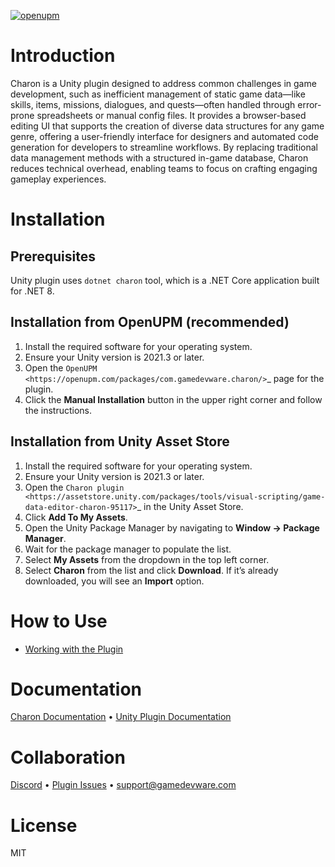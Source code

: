 [![openupm](https://img.shields.io/npm/v/com.gamedevware.charon?label=openupm&registry_uri=https://package.openupm.com)](https://openupm.com/packages/com.gamedevware.charon/)

# Introduction

Charon is a Unity plugin designed to address common challenges in game  development, such as inefficient management of
static game  data—like skills, items, missions, dialogues, and quests—often handled through
error-prone spreadsheets or manual config files. It provides a  browser-based editing UI that supports the creation of diverse data
structures for any game genre, offering a user-friendly interface for  designers and automated code generation for developers to streamline
workflows. By replacing traditional data management methods with a  structured in-game database, Charon reduces technical overhead, enabling
teams to focus on crafting engaging gameplay experiences.

# Installation

Prerequisites
---------------
Unity plugin uses ``dotnet charon`` tool, which is a .NET Core application built for .NET 8.

Installation from OpenUPM (recommended)
---------------------------------------

1. Install the required software for your operating system.
2. Ensure your Unity version is 2021.3 or later.
3. Open the `OpenUPM <https://openupm.com/packages/com.gamedevware.charon/>`_ page for the plugin.
4. Click the **Manual Installation** button in the upper right corner and follow the instructions.


Installation from Unity Asset Store
-----------------------------------

1. Install the required software for your operating system.
2. Ensure your Unity version is 2021.3 or later.
3. Open the `Charon plugin <https://assetstore.unity.com/packages/tools/visual-scripting/game-data-editor-charon-95117>`_ in the Unity Asset Store.
4. Click **Add To My Assets**.
5. Open the Unity Package Manager by navigating to **Window → Package Manager**.
6. Wait for the package manager to populate the list.
7. Select **My Assets** from the dropdown in the top left corner.
8. Select **Charon** from the list and click **Download**. If it’s already downloaded, you will see an **Import** option.

# How to Use

- [Working with the Plugin](https://gamedevware.github.io/charon/unity/overview.html#working-with-the-plugin)

# Documentation

[Charon Documentation](https://gamedevware.github.io/charon/) • [Unity Plugin Documentation](https://gamedevware.github.io/charon/unity/overview.html)

# Collaboration

[Discord](https://discord.gg/2quB5vXryd) • [Plugin Issues](https://github.com/gamedevware/charon-unity3d/issues) • [support@gamedevware.com](mailto:support@gamedevware.com)

# License

MIT
